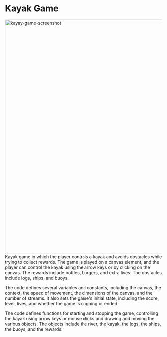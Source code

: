 # Kayak Game
<img width="750" alt="kayay-game-screenshot" src="https://github.com/Bijl1/kayak-game/assets/120613516/87544608-77df-4e2d-a752-14ded4787d4e">
Kayak game in which the player controls a kayak and avoids obstacles while trying to collect rewards. The game is played on a canvas element, and the player can control the kayak using the arrow keys or by clicking on the canvas. The rewards include bottles, burgers, and extra lives. The obstacles include logs, ships, and buoys.

The code defines several variables and constants, including the canvas, the context, the speed of movement, the dimensions of the canvas, and the number of streams. It also sets the game's initial state, including the score, level, lives, and whether the game is ongoing or ended.

The code defines functions for starting and stopping the game, controlling the kayak using arrow keys or mouse clicks and drawing and moving the various objects. The objects include the river, the kayak, the logs, the ships, the buoys, and the rewards.
